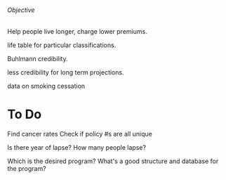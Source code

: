 ###### Objective
Help people live longer, charge lower premiums.

life table for particular classifications.

Buhlmann credibility.

less credibility for long term projections.

data on smoking cessation


# To Do
Find cancer rates 
Check if policy #s are all unique

Is there year of lapse?
How many people lapse?

Which is the desired program?
What's a good structure and database for the program?
